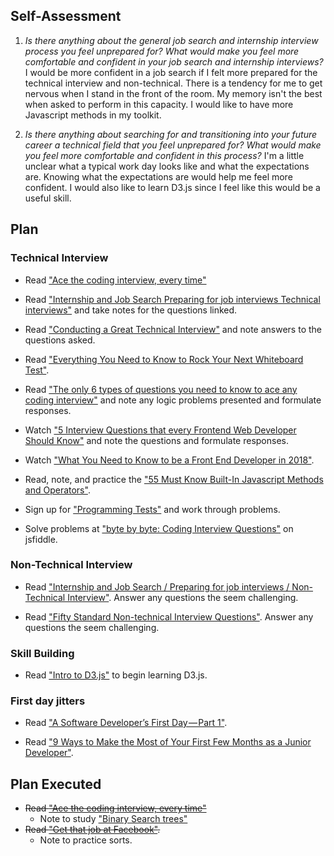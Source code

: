 ## Self-Assessment
1. _Is there anything about the general job search and internship interview process you feel unprepared for? What would make you feel more comfortable and confident in your job search and internship interviews?_
  I would be more confident in a job search if I felt more prepared for the technical interview and non-technical. There is a tendency for me to get nervous when I stand in the front of the room. My memory isn't the best when asked to perform in this capacity. I would like to have more Javascript methods in my toolkit. 

2. _Is there anything about searching for and transitioning into your future career a technical field that you feel unprepared for? What would make you feel more comfortable and confident in this process?_
  I'm a little unclear what a typical work day looks like and what the expectations are. Knowing what the expectations are would help me feel more confident. I would also like to learn D3.js since I feel like this would be a useful skill.
  
## Plan
### Technical Interview
* Read ["Ace the coding interview, every time"](https://medium.com/@nickciubotariu/ace-the-coding-interview-every-time-d169ce1fd3fc)

* Read ["Internship and Job Search Preparing for job interviews Technical interviews"](https://www.learnhowtoprogram.com/internship-and-job-search/preparing-for-job-interviews/technical-interviews) and take notes for the questions linked.

* Read ["Conducting a Great Technical Interview"](http://www.hiringthing.com/2012/05/12/conducting-a-great-technical-interview.html) and note answers to the questions asked.

* Read ["Everything You Need to Know to Rock Your Next Whiteboard Test"](https://skillcrush.com/2016/03/29/rock-your-next-whiteboard-test/).

* Read ["The only 6 types of questions you need to know to ace any coding interview"]([https://www.byte-by-byte.com/six-software-engineering-interview-questions/) and note any logic problems presented and formulate responses.

* Watch ["5 Interview Questions that every Frontend Web Developer Should Know"](https://www.youtube.com/watch?v=0fFYacBQPbA) and note the questions and formulate responses.

* Watch ["What You Need to Know to be a Front End Developer in 2018"](https://www.youtube.com/watch?v=Xd7huBu39qk).

* Read, note, and practice the ["55 Must Know Built-In Javascript Methods and Operators"](https://gist.github.com/raineorshine/9513117.).

* Sign up for ["Programming Tests"](https://tests4geeks.com/programming-tests) and work through problems.


* Solve problems at ["byte by byte: Coding Interview Questions"](https://www.byte-by-byte.com/coding-interview-questions/) on jsfiddle.

### Non-Technical Interview
* Read ["Internship and Job Search / Preparing for job interviews / Non-Technical Interview"](https://www.learnhowtoprogram.com/internship-and-job-search/preparing-for-job-interviews/non-technical-interview). Answer any questions the seem challenging.

* Read ["Fifty Standard Non-technical Interview Questions"](https://github.com/HackYourFuture/alumni/wiki/Fifty-Standard-Non-technical-Interview-Questions). Answer any questions the seem challenging.

### Skill Building
* Read ["Intro to D3.js"](https://square.github.io/intro-to-d3/) to begin learning D3.js.

### First day jitters
* Read ["A Software Developer’s First Day — Part 1"](https://codeburst.io/a-software-developers-first-day-part-1-e1b42193633f).

* Read ["9 Ways to Make the Most of Your First Few Months as a Junior Developer"](https://medium.com/learn-love-code/9-ways-to-make-the-most-of-your-first-few-months-as-a-junior-developer-5c8234fb6403).

## Plan Executed
* ~~Read ["Ace the coding interview, every time"](https://medium.com/@nickciubotariu/ace-the-coding-interview-every-time-d169ce1fd3fc)~~
  - Note to study ["Binary Search trees"](https://www.geeksforgeeks.org/binary-search-tree-set-1-search-and-insertion/) 
* ~~Read ["Get that job at Facebook"](http://steve-yegge.blogspot.com/2008/03/get-that-job-at-google.html).~~
  - Note to practice sorts.
